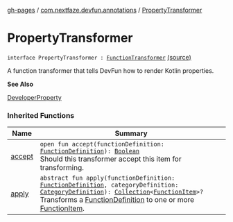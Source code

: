 [gh-pages](../index.md) / [com.nextfaze.devfun.annotations](index.md) / [PropertyTransformer](./-property-transformer.md)

# PropertyTransformer

`interface PropertyTransformer : `[`FunctionTransformer`](../com.nextfaze.devfun.core/-function-transformer/index.md) [(source)](https://github.com/NextFaze/dev-fun/tree/master/devfun-annotations/src/main/java/com/nextfaze/devfun/annotations/Properties.kt#L13)

A function transformer that tells DevFun how to render Kotlin properties.

**See Also**

[DeveloperProperty](-developer-property/index.md)

### Inherited Functions

| Name | Summary |
|---|---|
| [accept](../com.nextfaze.devfun.core/-function-transformer/accept.md) | `open fun accept(functionDefinition: `[`FunctionDefinition`](../com.nextfaze.devfun.core/-function-definition/index.md)`): `[`Boolean`](https://kotlinlang.org/api/latest/jvm/stdlib/kotlin/-boolean/index.html)<br>Should this transformer accept this item for transforming. |
| [apply](../com.nextfaze.devfun.core/-function-transformer/apply.md) | `abstract fun apply(functionDefinition: `[`FunctionDefinition`](../com.nextfaze.devfun.core/-function-definition/index.md)`, categoryDefinition: `[`CategoryDefinition`](../com.nextfaze.devfun.core/-category-definition/index.md)`): `[`Collection`](https://kotlinlang.org/api/latest/jvm/stdlib/kotlin.collections/-collection/index.html)`<`[`FunctionItem`](../com.nextfaze.devfun.core/-function-item/index.md)`>?`<br>Transforms a [FunctionDefinition](../com.nextfaze.devfun.core/-function-definition/index.md) to one or more [FunctionItem](../com.nextfaze.devfun.core/-function-item/index.md). |
